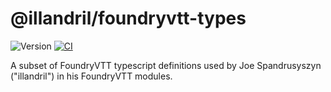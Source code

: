 # @illandril/foundryvtt-types
![Version](https://img.shields.io/github/package-json/v/illandril/FoundryVTT-types)
[![CI](https://github.com/illandril/FoundryVTT-types/actions/workflows/push-pull-request.yml/badge.svg)](https://github.com/illandril/FoundryVTT-types/actions/workflows/push-pull-request.yml)

A subset of FoundryVTT typescript definitions used by Joe Spandrusyszyn ("illandril") in his FoundryVTT modules.
